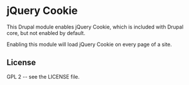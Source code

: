 # jQuery Cookie

This Drupal module enables jQuery Cookie, which is included with Drupal core, but not enabled by default.

Enabling this module will load jQuery Cookie on every page of a site.

## License

GPL 2 -- see the LICENSE file.
